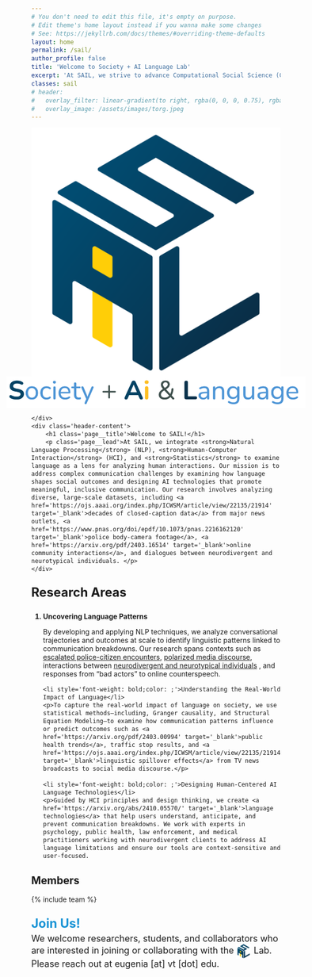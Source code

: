```yaml
---
# You don't need to edit this file, it's empty on purpose.
# Edit theme's home layout instead if you wanna make some changes
# See: https://jekyllrb.com/docs/themes/#overriding-theme-defaults
layout: home
permalink: /sail/
author_profile: false
title: 'Welcome to Society + AI Language Lab'
excerpt: 'At SAIL, we strive to advance Computational Social Science (CSS) by using **AI** and **computational linguistics** to better understand how AI-mediated systems impact interactions across people and machines.'
classes: sail
# header:
#   overlay_filter: linear-gradient(to right, rgba(0, 0, 0, 0.75), rgba(255, 255, 255, 0.25))
#   overlay_image: /assets/images/torg.jpeg
---
```

<div class='page-header'>
    <div class='header-image'>
        <img src='/assets/images/sail_logo.svg' alt='SAIL Lab Logo' class='sail-logo'/>
        <img src='/assets/images/sail-text-image.png' alt='SAIL Lab Text Logo' class='sail-text-image' style='transform: scale(1.2);' />

    </div>
    <div class='header-content'>
        <h1 class='page__title'>Welcome to SAIL!</h1>
        <p class='page__lead'>At SAIL, we integrate <strong>Natural Language Processing</strong> (NLP), <strong>Human-Computer Interaction</strong> (HCI), and <strong>Statistics</strong> to examine language as a lens for analyzing human interactions. Our mission is to address complex communication challenges by examining how language shapes social outcomes and designing AI technologies that promote meaningful, inclusive communication. Our research involves analyzing diverse, large-scale datasets, including <a href='https://ojs.aaai.org/index.php/ICWSM/article/view/22135/21914' target='_blank'>decades of closed-caption data</a> from major news outlets, <a href='https://www.pnas.org/doi/epdf/10.1073/pnas.2216162120' target='_blank'>police body-camera footage</a>, <a href='https://arxiv.org/pdf/2403.16514' target='_blank'>online community interactions</a>, and dialogues between neurodivergent and neurotypical individuals. </p>
    </div>
</div>

<!-- Updated Core Research Areas Section -->
<p style='font-size: 25px; font-weight: bold; color: ;'>Research Areas</p> 

<ol>
    <li style='font-weight: bold; color: ;'>Uncovering Language Patterns</li>
    <p>By developing and applying NLP techniques, we analyze conversational trajectories and outcomes at scale to identify linguistic patterns linked to communication breakdowns. Our research spans contexts such as <a href='https://www.pnas.org/doi/epdf/10.1073/pnas.2216162120' target='_blank'>escalated police-citizen encounters</a>, <a href='https://arxiv.org/abs/2301.08832' target='_blank'>polarized media discourse</a>, interactions between <a href='https://arxiv.org/abs/2410.06336' target='_blank'>neurodivergent and neurotypical individuals</a> , and responses from “bad actors” to online counterspeech.</p>


    <li style='font-weight: bold;color: ;'>Understanding the Real-World Impact of Language</li>
    <p>To capture the real-world impact of language on society, we use statistical methods—including, Granger causality, and Structural Equation Modeling—to examine how communication patterns influence or predict outcomes such as <a href='https://arxiv.org/pdf/2403.00994' target='_blank'>public health trends</a>, traffic stop results, and <a href='https://ojs.aaai.org/index.php/ICWSM/article/view/22135/21914' target='_blank'>linguistic spillover effects</a> from TV news broadcasts to social media discourse.</p>

    <li style='font-weight: bold;color: ;'>Designing Human-Centered AI Language Technologies</li>
    <p>Guided by HCI principles and design thinking, we create <a href='https://arxiv.org/abs/2410.05570/' target='_blank'>language technologies</a> that help users understand, anticipate, and prevent communication breakdowns. We work with experts in psychology, public health, law enforcement, and medical practitioners working with neurodivergent clients to address AI language limitations and ensure our tools are context-sensitive and user-focused.








</p>
</ol>


## Members

{% include team %}

<p style='font-size: 25px; font-weight: bold; margin-bottom: 0; color: #1893d5 '>Join Us!</p>

<p style="font-size: 18px; margin-top: 5px;">
    We welcome researchers, students, and collaborators who are interested in joining or collaborating with the 
    <img src='/assets/images/sail_logo.svg' alt='SAIL Lab Logo' class='sail-logo' style='width: 30px; height: 30px; vertical-align: middle;'/> Lab.
    <br/>
    Please reach out at eugenia [at] vt [dot] edu.
</p>


<!-- ## Recent News! -->

<!-- {% include news %} -->
